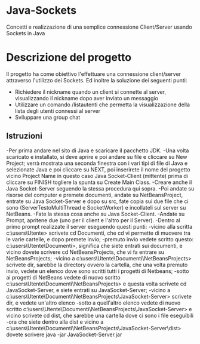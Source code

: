 
# Java-Sockets
Concetti e realizzazione di una semplice connessione Client/Server usando Sockets in Java

# Descrizione del progetto
Il progetto ha come obiettivo l'effettuare una connessione client/server attraverso l'utilizzo dei Sockets. 
Ed inoltre la soluzione dei seguenti punti:
* Richiedere il nickname quando un client si connette al server, visualizzando il nickname dopo aver inviato un messaggio
* Utilizzare un comando /listautenti che permetta la visualizzazione della lista degli utenti connessi al server
* Sviluppare una group chat

## Istruzioni
-Per prima andare nel sito di Java e scaricare il pacchetto JDK. 
-Una volta scaricato e installato, si deve aprire e poi andare su file e cliccare su New Project; verrà mostrata una seconda finestra con  i vari tipi di file di Java e selezionate Java e poi cliccare su NEXT, poi inserirete il nome del progetto vicino Project Name in questo   caso Java Socket-Client (mittente) prima di cliccare su FINISH togliere la spunta su Create Main Class.
-Creare anche il Java Socket-Server seguendo la stessa procedura qui sopra.
-Poi andate su risorse del computer e premete documenti, andate su NetBeansProject, entrate su Java Socket-Server e dopo su src, fate copia sui due file che ci sono (ServerTestoMultiThread e SocketWorker) e incollateli sul server su NetBeans.
-Fate la stessa cosa anche su Java Socket-Client.
-Andate su Prompt, apritene due (uno per il client e l'altro per il Server).
-Dentro al primo prompt realizzate il server eseguendo questi punti:
            -vicino alla scritta c:\users\Utente> scrivete cd Documenti, che cd vi permette di muovere tra le varie cartelle, e dopo                    premete invio;
            -premuto invio vedete scritto questo: c:\users\Utente\Documenti>, significa che siete entrati sui documenti, e vicino                      dovete scrivere cd NetBeansProjects, che vi fa entrare su NetBeansProjects; 
            -vicino a c:\users\Utente\Documenti\NetBeansProjects> scrivete dir, sarebbe la directory ovvero la cartella, che una volta                  premuto invio, vedete un elenco dove sono scritti tutti i progetti di Netbeans;
            -sotto ai progetti di NetBeans vedete di nuovo scritto c:\users\Utente\Documenti\NetBeansProjects> e questa volta scrivete cd              JavaSocket-Server, e siete entrati su JavaSocket-Server; 
            -vicino a c:\users\Utente\Documenti\NetBeansProjects\JavaSocket-Server> scrivete dir, e vedete un'altro elenco                             -sotto a quell'altro elenco vedete di nuovo scritto c:\users\Utente\Documenti\NetBeansProjects\JavaSocket-Server> e vicino                  scrivete cd dist, che sarebbe una cartella dove ci sono i file eseguibili
            -ora che siete dentro alla dist e vicino a c:\users\Utente\Documenti\NetBeansProjects\JavaSocket-Server\dist> dovete scrivere              java -jar JavaSocket-Server.jar

